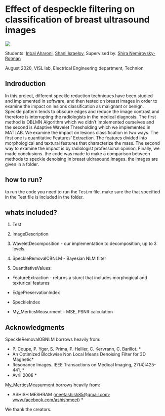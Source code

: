 # Effect of despeckle filtering on classification of breast ultrasound images

![](https://s6.gifyu.com/images/Animation-of-the-image-processing.gif)

Students: [Inbal Aharoni](mailto:AHARONINBAL@gmail.com),  [Shani Israelov](mailto:shani1610@gmail.com), Supervised by: [Shira Nemirovsky-Rotman](mailto:)

August 2020, VISL lab, Electrical Engineering department, Technion

## Indroduction
In this project, different speckle reduction techniques have been studied and implemented in software,
and then tested on breast images in order to examine the impact on lesions classification as malignant or benign.
Speckle pattern tends to obscure edges and reduce the image contrast and therefore is interrupting the radiologists in the medical diagnosis.
The first method is OBLMN Algorithm which we didn’t implemented ourselves
and the second is Adaptive Wavelet Thresholding which we implemented in MATLAB. 
We examine the impact on lesions classification in two ways. 
The first one is quantitative Features' Extraction. The features divided into morphological and textural features that characterize the mass.
The second way to examine the impact is by radiologist professional opinion. Finally, we made conclusions. 
the code was made to make a comparison between methods to speckle denoising in breast uldrasound images. 
the images are given in a folder. 

## how to run? 
to run the code you need to run the Test.m file.  make sure the that specified in the Test file is included in the folder. 

## whats included? 

1.	Test

2.	ImageDescription

3.	WaveletDecomposition - our implementation to decomposition, up to 3 levels. 

4. SpeckleRemovalOBNLM - Bayesian NLM filter

5. 	QuantitativeValues:

* FeatureExtraction - returns a sturct that includes morphogical and texturical features

* EdgePreservationIndex

* SpeckleIndex

* My_MerticsMeasurment - MSE, PSNR calculation 

## Acknowledgments

SpeckleRemovalOBNLM borrows heavily from: 
 *  P. Coupe, P. Yger, S. Prima, P. Hellier, C. Kervrann, C. Barillot.     *
 *  An Optimized Blockwise Non Local Means Denoising Filter for 3D Magnetic*
 *  Resonance Images. IEEE Transactions on Medical Imaging, 27(4):425-441, *
 *  Avril 2008                                                             *

My_MerticsMeasurment borrows heavily from:
* ASHISH MESHRAM (meetashish85@gmail.com; www.facebook.com/ashishmeet)     *

We thank the creators. 
